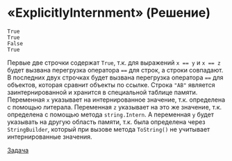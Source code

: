 # «ExplicitlyInternment» (Решение)

```
True
True
False
True
```

Первые две строчки содержат `True`, т.к. для выражений `x == y` и `x == z` будет вызвана перегрузка оператора `==` для строк, а строки совпадают. В последних двух строчках будет вызвана перегрузка оператора `==` для объектов, которая сравнит объекты по ссылке. Строка `"AB"` является заинтернированной и хранится в специальной таблице памяти. Переменная `x` указывает на интернированное значение, т.к. определена с помощью литерала. Переменная `z` указывает на это же значение, т.к. определена с помощью метода `string.Intern`. А переменная `y` будет указывать на другую область памяти, т.к. была определена через `StringBuilder`, который при вызове метода `ToString()` не учитывает интернированные значения.

[Задача](./ExplicitlyInternment-Q.md)